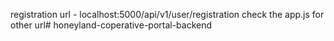 registration url - localhost:5000/api/v1/user/registration
check the app.js for other url# honeyland-coperative-portal-backend
